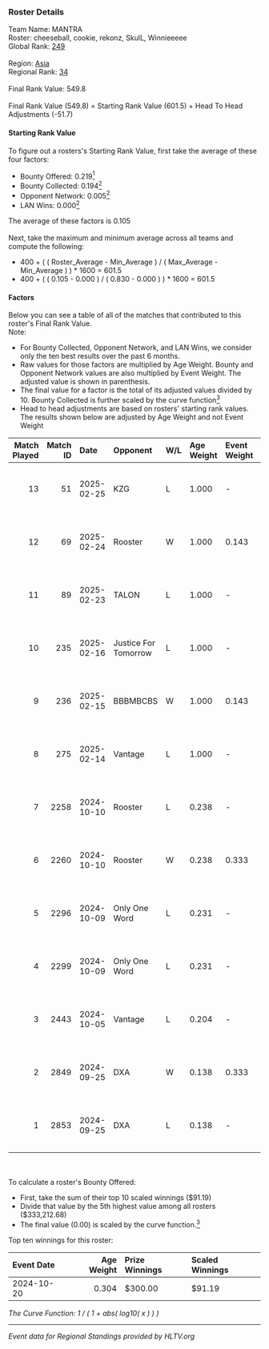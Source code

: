 ### Roster Details<br />
Team Name: MANTRA<br />
Roster: cheeseball, cookie, rekonz, SkulL, Winnieeeee<br />
Global Rank: [249](../../standings_global_2025_03_03.md)<br />
<br />
Region: [Asia]( ../../standings_asia_2025_03_03.md)<br />
Regional Rank: [34]( ../../standings_asia_2025_03_03.md)<br />
<br />
Final Rank Value:  549.8<br />
<br />
Final Rank Value (549.8) = Starting Rank Value (601.5) + Head To Head Adjustments (-51.7)<br />

#### Starting Rank Value<br />
To figure out a rosters's Starting Rank Value, first take the average of these four factors:<br />
- Bounty Offered: 0.219[<sup>1</sup>](#table2)
- Bounty Collected: 0.194[<sup>2</sup>](#table1)
- Opponent Network: 0.005[<sup>2</sup>](#table1)
- LAN Wins: 0.000[<sup>2</sup>](#table1)

The average of these factors is 0.105<br />
<br />
Next, take the maximum and minimum average across all teams and compute the following:<br />
- 400 + ( ( Roster_Average - Min_Average ) / ( Max_Average - Min_Average ) ) * 1600 = 601.5
- 400 + ( ( 0.105 - 0.000 ) / ( 0.830 - 0.000 ) ) * 1600 = 601.5


#### Factors<br />
Below you can see a table of all of the matches that contributed to this roster's Final Rank Value.<br />
Note:<br />

- For Bounty Collected, Opponent Network, and LAN Wins, we consider only the ten best results over the past 6 months.
- Raw values for those factors are multiplied by Age Weight. Bounty and Opponent Network values are also multiplied by Event Weight. The adjusted value is shown in parenthesis.
- The final value for a factor is the total of its adjusted values divided by 10. Bounty Collected is further scaled by the curve function[<sup>3</sup>](#curveFunction)
- Head to head adjustments are based on rosters' starting rank values. The results shown below are adjusted by Age Weight and not Event Weight
<span id="table1"></span><br />


| Match Played | Match ID | Date       | Opponent             | W/L | Age Weight | Event Weight | Bounty Collected | Opponent Network | LAN Wins  | H2H Adj. | Roster                                        |
| -: | -: | :- | :- | :- | :- | :- | :- | :- | :- | -: | :- |
|           13 |       51 | 2025-02-25 | KZG                  | L   | 1.000      | -            | -                | -                | -         |   -14.52 | cheeseball, cookie, rekonz, SkulL, Winnieeeee |
|           12 |       69 | 2025-02-24 | Rooster              | W   | 1.000      | 0.143        | 0.003 (0.000)    | 0.216 (0.031)    | 0 (0.000) |    18.59 | cheeseball, cookie, rekonz, SkulL, Winnieeeee |
|           11 |       89 | 2025-02-23 | TALON                | L   | 1.000      | -            | -                | -                | -         |   -15.54 | cheeseball, cookie, rekonz, SkulL, Winnieeeee |
|           10 |      235 | 2025-02-16 | Justice For Tomorrow | L   | 1.000      | -            | -                | -                | -         |   -18.77 | cheeseball, cookie, rekonz, SkulL, Winnieeeee |
|            9 |      236 | 2025-02-15 | BBBMBCBS             | W   | 1.000      | 0.143        | 0.000 (0.000)    | 0.000 (0.000)    | 0 (0.000) |     8.14 | cheeseball, cookie, rekonz, SkulL, Winnieeeee |
|            8 |      275 | 2025-02-14 | Vantage              | L   | 1.000      | -            | -                | -                | -         |   -19.46 | cheeseball, cookie, rekonz, SkulL, Winnieeeee |
|            7 |     2258 | 2024-10-10 | Rooster              | L   | 0.238      | -            | -                | -                | -         |    -3.33 | cheeseball, cookie, Reapz, rekonz, Winnieeeee |
|            6 |     2260 | 2024-10-10 | Rooster              | W   | 0.238      | 0.333        | 0.003 (0.000)    | 0.216 (0.017)    | 0 (0.000) |     4.24 | cheeseball, cookie, Reapz, rekonz, Winnieeeee |
|            5 |     2296 | 2024-10-09 | Only One Word        | L   | 0.231      | -            | -                | -                | -         |    -3.35 | cheeseball, cookie, Reapz, rekonz, Winnieeeee |
|            4 |     2299 | 2024-10-09 | Only One Word        | L   | 0.231      | -            | -                | -                | -         |    -3.41 | cheeseball, cookie, Reapz, rekonz, Winnieeeee |
|            3 |     2443 | 2024-10-05 | Vantage              | L   | 0.204      | -            | -                | -                | -         |    -4.18 | cheeseball, cookie, Reapz, rekonz, Winnieeeee |
|            2 |     2849 | 2024-09-25 | DXA                  | W   | 0.138      | 0.333        | 0.000 (0.000)    | 0.033 (0.002)    | 0 (0.000) |     2.13 | cheeseball, cookie, Reapz, rekonz, Winnieeeee |
|            1 |     2853 | 2024-09-25 | DXA                  | L   | 0.138      | -            | -                | -                | -         |    -2.24 | cheeseball, cookie, Reapz, rekonz, Winnieeeee |

<br />
<span id="table2"></span><br />
To calculate a roster's Bounty Offered:<br />

- First, take the sum of their top 10 scaled winnings ($91.19)
- Divide that value by the 5th highest value among all rosters ($333,212.68)
- The final value (0.00) is scaled by the curve function.[<sup>3</sup>](#curveFunction)

Top ten winnings for this roster:<br />

| Event Date | Age Weight | Prize Winnings | Scaled Winnings |
| :- | -: | :- | :- |
| 2024-10-20 |      0.304 | $300.00        | $91.19          |


<span id="curveFunction"></span>_The Curve Function: 1 / ( 1 + abs( log10( x ) ) )_<br />

---
_Event data for Regional Standings provided by HLTV.org_<br />
